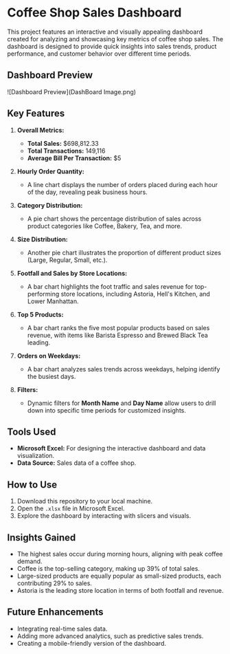 # Coffee Shop Sales Dashboard

This project features an interactive and visually appealing dashboard created for analyzing and showcasing key metrics of coffee shop sales. The dashboard is designed to provide quick insights into sales trends, product performance, and customer behavior over different time periods.

## Dashboard Preview

![Dashboard Preview](DashBoard Image.png)

## Key Features

1. **Overall Metrics:**
   - **Total Sales:** $698,812.33
   - **Total Transactions:** 149,116
   - **Average Bill Per Transaction:** $5

2. **Hourly Order Quantity:**
   - A line chart displays the number of orders placed during each hour of the day, revealing peak business hours.

3. **Category Distribution:**
   - A pie chart shows the percentage distribution of sales across product categories like Coffee, Bakery, Tea, and more.

4. **Size Distribution:**
   - Another pie chart illustrates the proportion of different product sizes (Large, Regular, Small, etc.).

5. **Footfall and Sales by Store Locations:**
   - A bar chart highlights the foot traffic and sales revenue for top-performing store locations, including Astoria, Hell's Kitchen, and Lower Manhattan.

6. **Top 5 Products:**
   - A bar chart ranks the five most popular products based on sales revenue, with items like Barista Espresso and Brewed Black Tea leading.

7. **Orders on Weekdays:**
   - A bar chart analyzes sales trends across weekdays, helping identify the busiest days.

8. **Filters:**
   - Dynamic filters for **Month Name** and **Day Name** allow users to drill down into specific time periods for customized insights.

## Tools Used

- **Microsoft Excel:** For designing the interactive dashboard and data visualization.
- **Data Source:** Sales data of a coffee shop.

## How to Use

1. Download this repository to your local machine.
2. Open the `.xlsx` file in Microsoft Excel.
3. Explore the dashboard by interacting with slicers and visuals.

## Insights Gained

- The highest sales occur during morning hours, aligning with peak coffee demand.
- Coffee is the top-selling category, making up 39% of total sales.
- Large-sized products are equally popular as small-sized products, each contributing 29% to sales.
- Astoria is the leading store location in terms of both footfall and revenue.

## Future Enhancements

- Integrating real-time sales data.
- Adding more advanced analytics, such as predictive sales trends.
- Creating a mobile-friendly version of the dashboard.
